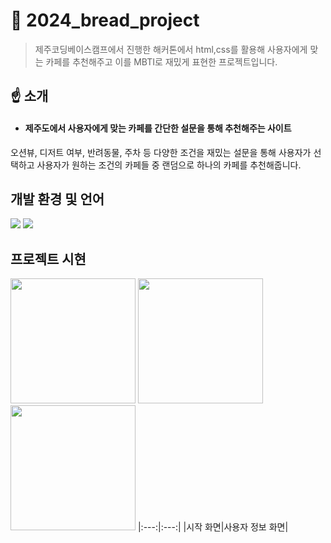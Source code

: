 # 🍰 2024_bread_project

> 제주코딩베이스캠프에서 진행한 해커톤에서 html,css를 활용해 사용자에게 맞는 카페를 추천해주고 이를 MBTI로 재밌게 표현한 프로젝트입니다.

## ☝️ 소개
- <h4> 제주도에서 사용자에게 맞는 카페를 간단한 설문을 통해 추천해주는 사이트 </h4>
 오션뷰, 디저트 여부, 반려동물, 주차 등 다양한 조건을 재밌는 설문을 통해 사용자가 선택하고 사용자가 원하는 조건의 카페들 중 랜덤으로 하나의 카페를 추천해줍니다.
<br>


## 개발 환경 및 언어
 <img src="https://img.shields.io/badge/html5-E34F26.svg?style=for-the-badge&logo=html5&logoColor=white" />
 <img src="https://img.shields.io/badge/css3-1572B6.svg?style=for-the-badge&logo=css3&logoColor=white" />


## 프로젝트 시현
<img src= "https://github.com/s-eun20/s-eun20/assets/109144010/1b163eab-aa45-4d3d-b290-eeaa3e7f6a15" width="200">
<img src= "https://github.com/s-eun20/s-eun20/assets/109144010/72dd2f74-accd-4e57-b262-45c95215d90e" width="200">
<img src= "https://github.com/s-eun20/s-eun20/assets/109144010/c2daeee3-db2f-4d92-a3ac-c81b1c4463a3" width="200">
|:---:|:---:|
|시작 화면|사용자 정보 화면|
 
